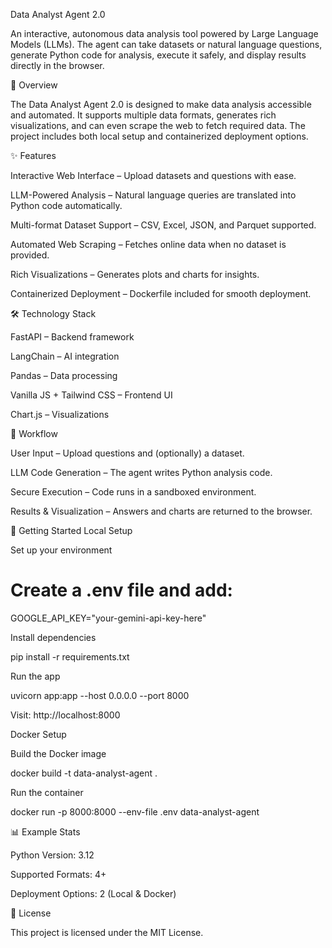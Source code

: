 Data Analyst Agent 2.0

An interactive, autonomous data analysis tool powered by Large Language Models (LLMs). The agent can take datasets or natural language questions, generate Python code for analysis, execute it safely, and display results directly in the browser.

📖 Overview

The Data Analyst Agent 2.0 is designed to make data analysis accessible and automated.
It supports multiple data formats, generates rich visualizations, and can even scrape the web to fetch required data. The project includes both local setup and containerized deployment options.

✨ Features

Interactive Web Interface – Upload datasets and questions with ease.

LLM-Powered Analysis – Natural language queries are translated into Python code automatically.

Multi-format Dataset Support – CSV, Excel, JSON, and Parquet supported.

Automated Web Scraping – Fetches online data when no dataset is provided.

Rich Visualizations – Generates plots and charts for insights.

Containerized Deployment – Dockerfile included for smooth deployment.

🛠️ Technology Stack

FastAPI – Backend framework

LangChain – AI integration

Pandas – Data processing

Vanilla JS + Tailwind CSS – Frontend UI

Chart.js – Visualizations

🔄 Workflow

User Input – Upload questions and (optionally) a dataset.

LLM Code Generation – The agent writes Python analysis code.

Secure Execution – Code runs in a sandboxed environment.

Results & Visualization – Answers and charts are returned to the browser.

🚀 Getting Started
Local Setup

Set up your environment

# Create a .env file and add:
GOOGLE_API_KEY="your-gemini-api-key-here"


Install dependencies

pip install -r requirements.txt


Run the app

uvicorn app:app --host 0.0.0.0 --port 8000


Visit: http://localhost:8000

Docker Setup

Build the Docker image

docker build -t data-analyst-agent .


Run the container

docker run -p 8000:8000 --env-file .env data-analyst-agent

📊 Example Stats

Python Version: 3.12

Supported Formats: 4+

Deployment Options: 2 (Local & Docker)

📜 License

This project is licensed under the MIT License.
